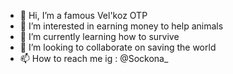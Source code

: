 - 👋 Hi, I’m a famous Vel'koz OTP
- 👀 I’m interested in earning money to help animals
- 🌱 I’m currently learning how to survive
- 💞️ I’m looking to collaborate on saving the world
- 📫 How to reach me ig : @Sockona_
